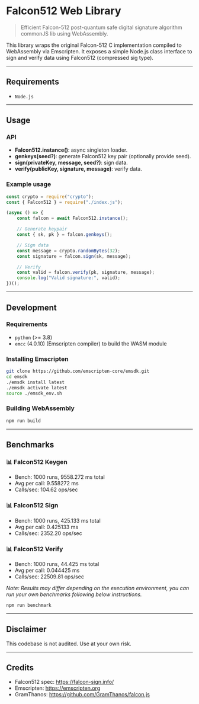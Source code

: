 # Falcon512 Web Library

> Efficient Falcon-512 post-quantum safe digital signature algorithm commonJS lib using WebAssembly.

This library wraps the original Falcon-512 C implementation compiled to WebAssembly via Emscripten. 
It exposes a simple Node.js class interface to sign and verify data using Falcon512 (compressed sig type).

---

## Requirements

- `Node.js`

---

## Usage

### API

- **Falcon512.instance()**: async singleton loader.
- **genkeys(seed?)**: generate Falcon512 key pair (optionally provide seed).
- **sign(privateKey, message, seed?)**: sign data.
- **verify(publicKey, signature, message)**: verify data.

### Example usage

```js
const crypto = require("crypto");
const { Falcon512 } = require("./index.js");

(async () => {
    const falcon = await Falcon512.instance();

    // Generate keypair
    const { sk, pk } = falcon.genkeys();

    // Sign data
    const message = crypto.randomBytes(32);
    const signature = falcon.sign(sk, message);

    // Verify
    const valid = falcon.verify(pk, signature, message);
    console.log("Valid signature:", valid);
})();
```

---

## Development

### Requirements

- `python` (>= 3.8)
- `emcc` (4.0.10) (Emscripten compiler) to build the WASM module

### Installing Emscripten

```bash
git clone https://github.com/emscripten-core/emsdk.git
cd emsdk
./emsdk install latest
./emsdk activate latest
source ./emsdk_env.sh
```

### Building WebAssembly

```bash
npm run build
```

---

## Benchmarks

### 📊 Falcon512 Keygen
- Bench:  1000 runs, 9558.272 ms total
- Avg per call: 9.558272 ms
- Calls/sec: 104.62 ops/sec

### 📊 Falcon512 Sign
- Bench:  1000 runs, 425.133 ms total
- Avg per call: 0.425133 ms
- Calls/sec: 2352.20 ops/sec

### 📊 Falcon512 Verify
- Bench:  1000 runs, 44.425 ms total
- Avg per call: 0.044425 ms
- Calls/sec: 22509.81 ops/sec

*Note: Results may differ depending on the execution environment, you can run your own benchmarks following below instructions.*

```bash
npm run benchmark
```

---

## Disclaimer

This codebase is not audited. Use at your own risk.

---

## Credits

- Falcon512 spec: https://falcon-sign.info/
- Emscripten: https://emscripten.org
- GramThanos: https://github.com/GramThanos/falcon.js
